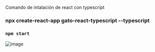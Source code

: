

Comando de intalación de react con typescript
### npx create-react-app gato-react-typescript --typescript

### `npm start`

![image](https://user-images.githubusercontent.com/11024621/224503119-4da2ea8c-dbba-41b1-bfe3-b2afc3e42123.png)
